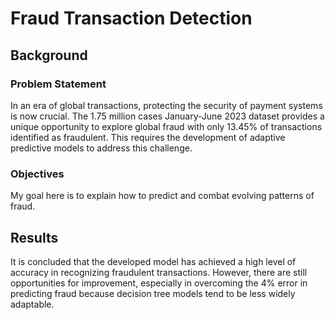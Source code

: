 # Fraud Transaction Detection

## Background
### Problem Statement
In an era of global transactions, protecting the security of payment systems is now crucial. The 1.75 million cases January-June 2023 dataset provides a unique opportunity to explore global fraud with only 13.45% of transactions identified as fraudulent. This requires the development of adaptive predictive models to address this challenge.

### Objectives
My goal here is to explain how to predict and combat evolving patterns of fraud.

## Results
It is concluded that the developed model has achieved a high level of accuracy in recognizing fraudulent transactions. However, there are still opportunities for improvement, especially in overcoming the 4% error in predicting fraud because decision tree models tend to be less widely adaptable.
